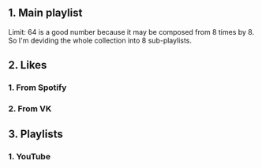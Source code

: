 ## 1. Main playlist
Limit: 64 is a good number because it may be composed from 8 times by 8. So I'm deviding the whole collection into 8 sub-playlists.


## 2. Likes

### 1. From Spotify

### 2. From VK


## 3. Playlists

### 1. YouTube
